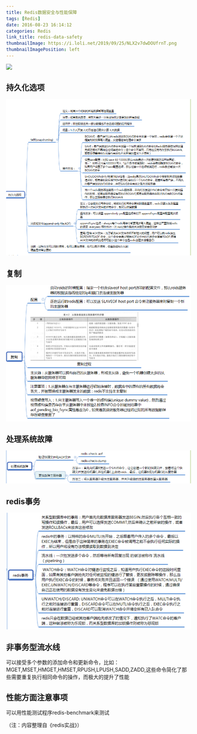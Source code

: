 ```yaml
---
title: Redis数据安全与性能保障
tags: [Redis]
date: 2016-08-23 16:14:12
categories: Redis
link_title: redis-data-safety
thumbnailImage: https://i.loli.net/2019/09/25/NLX2v7dwDOUfrnT.png
thumbnailImagePosition: left
---
```

<!-- toc -->
<!-- more -->
![](https://i.loli.net/2019/09/25/NLX2v7dwDOUfrnT.png)

<!-- more -->
## 持久化选项
![01](redis-data-safety/01.png)

## 复制
![02](redis-data-safety/02.png)
## 处理系统故障
![03](redis-data-safety/03.png)
## redis事务
![04](redis-data-safety/04.png)
## 非事务型流水线
可以接受多个参数的添加命令和更新命令，比如：MGET,MSET,HMGET,HMSET,RPUSH,LPUSH,SADD,ZADD,这些命令简化了那些需要重复执行相同命令的操作，而极大的提升了性能
## 性能方面注意事项
可以用性能测试程序redis-benchmark来测试

（注：内容整理自《redis实战》）